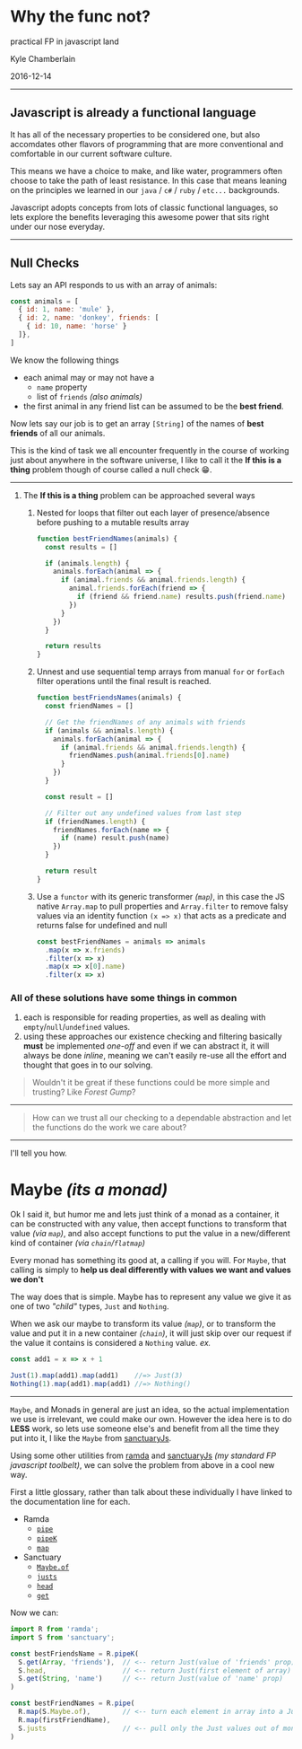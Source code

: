 # Why the func not?
practical FP in javascript land

Kyle Chamberlain

2016-12-14

---

## Javascript is already a functional language
It has all of the necessary properties to be considered one, but also accomdates other flavors of programming that are more conventional and comfortable in our current software culture.

This means we have a choice to make, and like water, programmers often choose to take the path of least resistance. In this case that means leaning on the principles we learned in our `java` / `c#` / `ruby` / `etc...` backgrounds.

Javascript adopts concepts from lots of classic functional languages, so lets explore the benefits leveraging this awesome power that sits right under our nose everyday.

---

## Null Checks
Lets say an API responds to us with an array of animals:

```javascript
const animals = [
  { id: 1, name: 'mule' },
  { id: 2, name: 'donkey', friends: [
    { id: 10, name: 'horse' }
  ]},
]
```

We know the following things

- each animal may or may not have a
	- `name` property
	- list of `friends` _(also animals)_
- the first animal in any friend list can be assumed to be the **best friend**.

Now lets say our job is to get an array `[String]` of the names of **best friends** of all our animals.

This is the kind of task we all encounter frequently in the course of working just about anywhere in the software universe, I like to call it the **If this is a thing** problem though of course called a null check 😁.

---

1. The **If this is a thing** problem can be approached several ways

	1. Nested for loops that filter out each layer of presence/absence before pushing to a mutable results array

		```javascript
		function bestFriendNames(animals) {
		  const results = []

		  if (animals.length) {
		    animals.forEach(animal => {
		      if (animal.friends && animal.friends.length) {
		        animal.friends.forEach(friend => {
		          if (friend && friend.name) results.push(friend.name)
		        })
		      }
		    })
		  }

		  return results
		}
		```

	1. Unnest and use sequential temp arrays from manual `for` or `forEach` filter operations until the final result is reached.

		```javascript
		function bestFriendsNames(animals) {
		  const friendNames = []

		  // Get the friendNames of any animals with friends
		  if (animals && animals.length) {
		    animals.forEach(animal => {
		      if (animal.friends && animal.friends.length) {
		        friendNames.push(animal.friends[0].name)
		      }
		    })
		  }

		  const result = []

		  // Filter out any undefined values from last step
		  if (friendNames.length) {
		    friendNames.forEach(name => {
		      if (name) result.push(name)
		    })
		  }

		  return result
		}
		```

	1. Use a `functor` with its generic transformer _(`map`)_, in this case the JS native `Array.map` to pull properties and `Array.filter` to remove falsy values via an identity function `(x => x)` that acts as a predicate and returns false for undefined and null

		```javascript
		const bestFriendNames = animals => animals
		  .map(x => x.friends)
		  .filter(x => x)
		  .map(x => x[0].name)
		  .filter(x => x)
		```

### All of these solutions have some things in common
1. each is responsible for reading properties, as well as dealing with `empty`/`null`/`undefined` values.
1. using these approaches our existence checking and filtering basically **must** be implemented _one-off_ and even if we can abstract it, it will always be done _inline_, meaning we can't easily re-use all the effort and thought that goes in to our solving.

> Wouldn't it be great if these functions could be more simple and trusting? Like _Forest Gump_?

---

> How can we trust all our checking to a dependable abstraction and let the functions do the work we care about?

---

I'll tell you how.

# Maybe _(its a monad)_

Ok I said it, but humor me and lets just think of a monad as a container, it can be constructed with any value, then accept functions to transform that value _(via `map`)_, and also accept functions to put the value in a new/different kind of container _(via `chain`/`flatmap`)_

Every monad has something its good at, a calling if you will. For `Maybe`, that calling is simply to **help us deal differently with values we want and values we don't**

The way does that is simple. Maybe has to represent any value we give it as one of two _"child"_ types, `Just` and `Nothing`.

When we ask our maybe to transform its value _(`map`)_, or to transform the value and put it in a new container _(`chain`)_, it will just skip over our request if the value it contains is considered a `Nothing` value.
_ex._

```javascript
const add1 = x => x + 1

Just(1).map(add1).map(add1)    //=> Just(3)
Nothing(1).map(add1).map(add1) //=> Nothing()
```

---

`Maybe`, and Monads in general are just an idea, so the actual implementation we use is irrelevant, we could make our own. However the idea here is to do **LESS** work, so lets use someone else's and benefit from all the time they put into it, I like the `Maybe` from [sanctuaryJs](https://sanctuary.js.org/#Maybe).

Using some other utilities from [ramda](http://ramdajs.com/) and [sanctuaryJs](https://sanctuary.js.org) _(my standard FP javascript toolbelt)_, we can solve the problem from above in a cool new way.

First a little glossary, rather than talk about these individually I have linked to the documentation line for each.

- Ramda
	- [`pipe`](http://ramdajs.com/docs/#pipe)
	- [`pipeK`](http://ramdajs.com/docs/#pipeK)
	- [`map`](http://ramdajs.com/docs/#map)
- Sanctuary
	- [`Maybe.of`](https://github.com/sanctuary-js/sanctuary#maybeof--a---maybea)
	- [`justs`](https://github.com/sanctuary-js/sanctuary#justs)
	- [`head`](https://github.com/sanctuary-js/sanctuary#head)
	- [`get`](https://github.com/sanctuary-js/sanctuary#get)


Now we can:

```javascript
import R from 'ramda';
import S from 'sanctuary';

const bestFriendsName = R.pipeK(
  S.get(Array, 'friends'),  // <-- return Just(value of 'friends' prop)
  S.head,				    // <-- return Just(first element of array)
  S.get(String, 'name')     // <-- return Just(value of 'name' prop)
)

const bestFriendNames = R.pipe(
  R.map(S.Maybe.of),		// <-- turn each element in array into a Just
  R.map(firstFriendName),
  S.justs                   // <-- pull only the Just values out of monad and ignore Nothings
)
```
